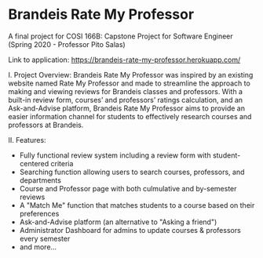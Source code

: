 # Brandeis Rate My Professor
A final project for COSI 166B: Capstone Project for Software Engineer (Spring 2020 - Professor Pito Salas)

Link to application: https://brandeis-rate-my-professor.herokuapp.com/

I. Project Overview: 
Brandeis Rate My Professor was inspired by an existing website named Rate My Professor and made to streamline the approach to making and viewing reviews for Brandeis classes and professors. With a built-in review form, courses’ and professors’ ratings calculation, and an Ask-and-Advise platform, Brandeis Rate My Professor aims to provide an easier information channel for students to effectively research courses and professors at Brandeis.

II. Features:
- Fully functional review system including a review form with student-centered criteria
- Searching function allowing users to search courses, professors, and departments
- Course and Professor page with both culmulative and by-semester reviews 
- A "Match Me" function that matches students to a course based on their preferences
- Ask-and-Advise platform (an alternative to "Asking a friend")
- Administrator Dashboard for admins to update courses & professors every semester
- and more...
